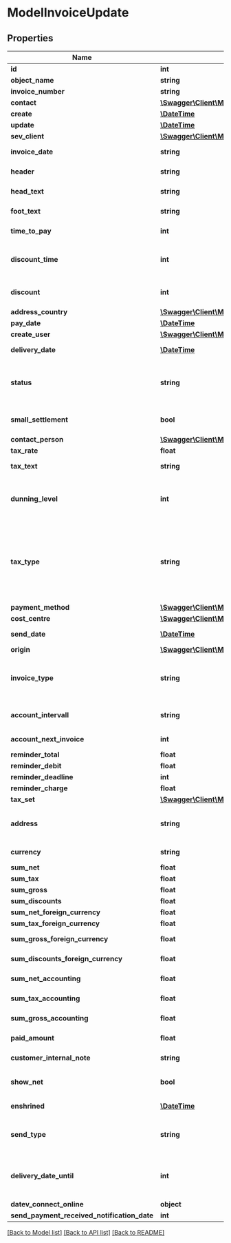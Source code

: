 # ModelInvoiceUpdate

## Properties
Name | Type | Description | Notes
------------ | ------------- | ------------- | -------------
**id** | **int** | The invoice id | [optional] 
**object_name** | **string** | The invoice object name | [optional] 
**invoice_number** | **string** | The invoice number | [optional] 
**contact** | [**\Swagger\Client\Model\ModelInvoiceUpdateContact**](ModelInvoiceUpdateContact.md) |  | [optional] 
**create** | [**\DateTime**](\DateTime.md) | Date of invoice creation | [optional] 
**update** | [**\DateTime**](\DateTime.md) | Date of last invoice update | [optional] 
**sev_client** | [**\Swagger\Client\Model\ModelInvoiceUpdateSevClient**](ModelInvoiceUpdateSevClient.md) |  | [optional] 
**invoice_date** | **string** | Needs to be provided as timestamp or dd.mm.yyyy | [optional] 
**header** | **string** | Normally consist of prefix plus the invoice number | [optional] 
**head_text** | **string** | Certain html tags can be used here to format your text | [optional] 
**foot_text** | **string** | Certain html tags can be used here to format your text | [optional] 
**time_to_pay** | **int** | The time the customer has to pay the invoice in days | [optional] 
**discount_time** | **int** | If a value other than zero is used for the discount attribute,      you need to specify the amount of days for which the discount is granted. | [optional] 
**discount** | **int** | If you want to give a discount, define the percentage here. Otherwise provide zero as value | [optional] 
**address_country** | [**\Swagger\Client\Model\ModelCreditNoteAddressCountry**](ModelCreditNoteAddressCountry.md) |  | [optional] 
**pay_date** | [**\DateTime**](\DateTime.md) | Needs to be timestamp or dd.mm.yyyy | [optional] 
**create_user** | [**\Swagger\Client\Model\ModelCreditNoteCreateUser**](ModelCreditNoteCreateUser.md) |  | [optional] 
**delivery_date** | [**\DateTime**](\DateTime.md) | Timestamp. This can also be a date range if you also use the attribute deliveryDateUntil | [optional] 
**status** | **string** | Please have a look in our       &lt;a href&#x3D;&#x27;https://api.sevdesk.de/#section/Types-and-status-of-invoices&#x27;&gt;Types and status of invoice&lt;/a&gt;       to see what the different status codes mean | [optional] 
**small_settlement** | **bool** | Defines if the client uses the small settlement scheme.      If yes, the invoice must not contain any vat | [optional] 
**contact_person** | [**\Swagger\Client\Model\ModelInvoiceUpdateContactPerson**](ModelInvoiceUpdateContactPerson.md) |  | [optional] 
**tax_rate** | **float** | Is overwritten by invoice position tax rates | [optional] 
**tax_text** | **string** | A common tax text would be &#x27;Umsatzsteuer 19%&#x27; | [optional] 
**dunning_level** | **int** | Defines how many reminders have already been sent for the invoice.      Starts with 1 (Payment reminder) and should be incremented by one every time another reminder is sent. | [optional] 
**tax_type** | **string** | Tax type of the invoice. There are four tax types: 1. default - Umsatzsteuer ausweisen 2. eu - Steuerfreie innergemeinschaftliche Lieferung (Europäische Union) 3. noteu - Steuerschuldnerschaft des Leistungsempfängers (außerhalb EU, z. B. Schweiz) 4. custom - Using custom tax set 5. ss - Kleinunternehmer Tax rates are heavily connected to the tax type used. | [optional] 
**payment_method** | [**\Swagger\Client\Model\ModelInvoiceUpdatePaymentMethod**](ModelInvoiceUpdatePaymentMethod.md) |  | [optional] 
**cost_centre** | [**\Swagger\Client\Model\ModelInvoiceUpdateCostCentre**](ModelInvoiceUpdateCostCentre.md) |  | [optional] 
**send_date** | [**\DateTime**](\DateTime.md) | The date the invoice was sent to the customer | [optional] 
**origin** | [**\Swagger\Client\Model\ModelInvoiceUpdateOrigin**](ModelInvoiceUpdateOrigin.md) |  | [optional] 
**invoice_type** | **string** | Type of the invoice. For more information on the different types, check       &lt;a href&#x3D;&#x27;https://api.sevdesk.de/#section/Types-and-status-of-invoices&#x27;&gt;this&lt;/a&gt; section | [optional] 
**account_intervall** | **string** | The interval in which recurring invoices are due as ISO-8601 duration.&lt;br&gt;       Necessary attribute for all recurring invoices. | [optional] 
**account_next_invoice** | **int** | Timestamp when the next invoice will be generated by this recurring invoice. | [optional] 
**reminder_total** | **float** | Total reminder amount | [optional] 
**reminder_debit** | **float** | Debit of the reminder | [optional] 
**reminder_deadline** | **int** | Deadline of the reminder as timestamp | [optional] 
**reminder_charge** | **float** | The additional reminder charge | [optional] 
**tax_set** | [**\Swagger\Client\Model\ModelInvoiceUpdateTaxSet**](ModelInvoiceUpdateTaxSet.md) |  | [optional] 
**address** | **string** | Complete address of the recipient including name, street, city, zip and country.       * Line breaks can be used and will be displayed on the invoice pdf. | [optional] 
**currency** | **string** | Currency used in the invoice. Needs to be currency code according to ISO-4217 | [optional] 
**sum_net** | **float** | Net sum of the invoice | [optional] 
**sum_tax** | **float** | Tax sum of the invoice | [optional] 
**sum_gross** | **float** | Gross sum of the invoice | [optional] 
**sum_discounts** | **float** | Sum of all discounts in the invoice | [optional] 
**sum_net_foreign_currency** | **float** | Net sum of the invoice in the foreign currency | [optional] 
**sum_tax_foreign_currency** | **float** | Tax sum of the invoice in the foreign currency | [optional] 
**sum_gross_foreign_currency** | **float** | Gross sum of the invoice in the foreign currency | [optional] 
**sum_discounts_foreign_currency** | **float** | Discounts sum of the invoice in the foreign currency | [optional] 
**sum_net_accounting** | **float** | Net accounting sum of the invoice. Is usually the same as sumNet | [optional] 
**sum_tax_accounting** | **float** | Tax accounting sum of the invoice. Is usually the same as sumTax | [optional] 
**sum_gross_accounting** | **float** | Gross accounting sum of the invoice. Is usually the same as sumGross | [optional] 
**paid_amount** | **float** | Amount which has already been paid for this invoice by the customer | [optional] 
**customer_internal_note** | **string** | Internal note of the customer. Contains data entered into field &#x27;Referenz/Bestellnummer&#x27; | [optional] 
**show_net** | **bool** | If true, the net amount of each position will be shown on the invoice. Otherwise gross amount | [optional] 
**enshrined** | [**\DateTime**](\DateTime.md) | Defines if and when invoice was enshrined. Enshrined invoices can not be manipulated. | [optional] 
**send_type** | **string** | Type which was used to send the invoice. IMPORTANT: Please refer to the invoice section of the       *     API-Overview to understand how this attribute can be used before using it! | [optional] 
**delivery_date_until** | **int** | If the delivery date should be a time range, another timestamp can be provided in this attribute       * to define a range from timestamp used in deliveryDate attribute to the timestamp used here. | [optional] 
**datev_connect_online** | **object** | Internal attribute | [optional] 
**send_payment_received_notification_date** | **int** | Internal attribute | [optional] 

[[Back to Model list]](../../README.md#documentation-for-models) [[Back to API list]](../../README.md#documentation-for-api-endpoints) [[Back to README]](../../README.md)

